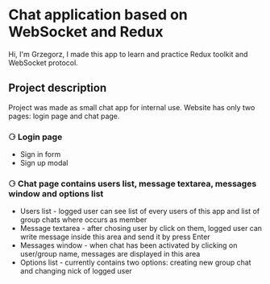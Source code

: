 # Chat application based on WebSocket and Redux

Hi, I'm Grzegorz,
I made this app to learn and practice Redux toolkit and WebSocket protocol.

## Project description

Project was made as small chat app for internal use.
Website has only two pages: login page and chat page.

### ⚆ Login page

<ul>
  <li> Sign in form</li>
  <li> Sign up modal</li>
</ul>

### ⚆ Chat page contains users list, message textarea, messages window and options list

<ul>
  <li>Users list - logged user can see list of every users of this app and list of group chats where occurs as member</li>
  <li>Message textarea - after chosing user by click on them, logged user can write message inside this area and send it by press Enter</li>
  <li>Messages window - when chat has been activated by clicking on user/group name, messages are displayed in this area</li>
  <li>Options list - currently contains two options: creating new group chat and changing nick of logged user</li>
</ul>
